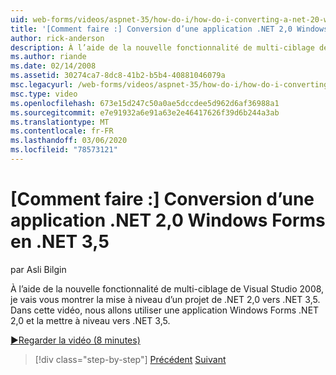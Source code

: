 ```yaml
---
uid: web-forms/videos/aspnet-35/how-do-i/how-do-i-converting-a-net-20-windows-forms-application-to-net-35
title: '[Comment faire :] Conversion d’une application .NET 2,0 Windows Forms en .NET 3,5 | Microsoft Docs'
author: rick-anderson
description: À l’aide de la nouvelle fonctionnalité de multi-ciblage de Visual Studio 2008, je vais vous montrer la mise à niveau d’un projet de .NET 2,0 vers .NET 3,5. Dans cette vidéo, nous allons prendre un....
ms.author: riande
ms.date: 02/14/2008
ms.assetid: 30274ca7-8dc8-41b2-b5b4-40881046079a
msc.legacyurl: /web-forms/videos/aspnet-35/how-do-i/how-do-i-converting-a-net-20-windows-forms-application-to-net-35
msc.type: video
ms.openlocfilehash: 673e15d247c50a0ae5dccdee5d962d6af36988a1
ms.sourcegitcommit: e7e91932a6e91a63e2e46417626f39d6b244a3ab
ms.translationtype: MT
ms.contentlocale: fr-FR
ms.lasthandoff: 03/06/2020
ms.locfileid: "78573121"
---
```

# <a name="how-do-i-converting-a-net-20-windows-forms-application-to-net-35"></a>[Comment faire :] Conversion d’une application .NET 2,0 Windows Forms en .NET 3,5

par Asli Bilgin

À l’aide de la nouvelle fonctionnalité de multi-ciblage de Visual Studio 2008, je vais vous montrer la mise à niveau d’un projet de .NET 2,0 vers .NET 3,5. Dans cette vidéo, nous allons utiliser une application Windows Forms .NET 2,0 et la mettre à niveau vers .NET 3,5.

[&#9654;Regarder la vidéo (8 minutes)](https://channel9.msdn.com/Blogs/ASP-NET-Site-Videos/how-do-i-converting-a-net-20-windows-forms-application-to-net-35)

> [!div class="step-by-step"]
> [Précédent](how-do-i-advance-cascading-style-sheet-features-and-management.md)
> [Suivant](how-do-i-get-started-with-the-entity-framework.md)
